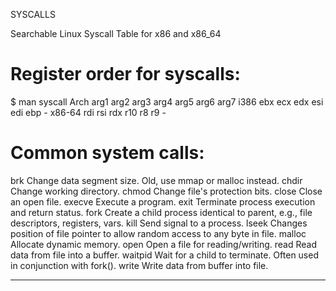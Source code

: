 SYSCALLS

Searchable Linux Syscall Table for x86 and x86_64

# Register order for syscalls:
$ man syscall
Arch     arg1  arg2  arg3  arg4  arg5  arg6  arg7
i386     ebx   ecx   edx   esi   edi   ebp   -
x86-64   rdi   rsi   rdx   r10   r8    r9    -

# Common system calls:
brk       Change data segment size. Old, use mmap or malloc instead.
chdir     Change working directory.
chmod     Change file's protection bits.
close     Close an open file.
execve    Execute a program.
exit      Terminate process execution and return status.
fork      Create a child process identical to parent, e.g., file descriptors, registers, vars.
kill      Send signal to a process.
lseek     Changes position of file pointer to allow random access to any byte in file.
malloc    Allocate dynamic memory.
open      Open a file for reading/writing.
read      Read data from file into a buffer.
waitpid   Wait for a child to terminate. Often used in conjunction with fork().
write     Write data from buffer into file.

---